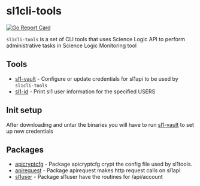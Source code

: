 # sl1cli-tools
[![Go Report Card](https://goreportcard.com/badge/github.com/marco-ostaska/sl1cli-tools)](https://goreportcard.com/report/github.com/marco-ostaska/sl1cli-tools)

`sl1cli-tools` is a set of CLI tools that uses Science Logic API to perform administrative tasks in Science Logic Monitoring tool

## Tools

- [sl1-vault](docs/cmd/sl1-vault.md) - Configure or update credentials for sl1api to be used by `sl1cli-tools`
- [sl1-id](docs/cmd/sl1-id.md) - Print sl1 user information for the specified USERS

## Init setup

After downloading and untar the binaries you will have to run [sl1-vault](docs/cmd/sl1-vault.md) to set up new credentials

## Packages

- [apicryptcfg](docs/pkg/apicryptcfg.md) - Package apicryptcfg crypt the config file used by sl1tools.
- [apirequest](docs/pkg/apirequest.md) - Package apirequest makes http request calls on sl1api
- [sl1user](docs/pkg/sl1user.md) - Package sl1user have the routines for /api/account
